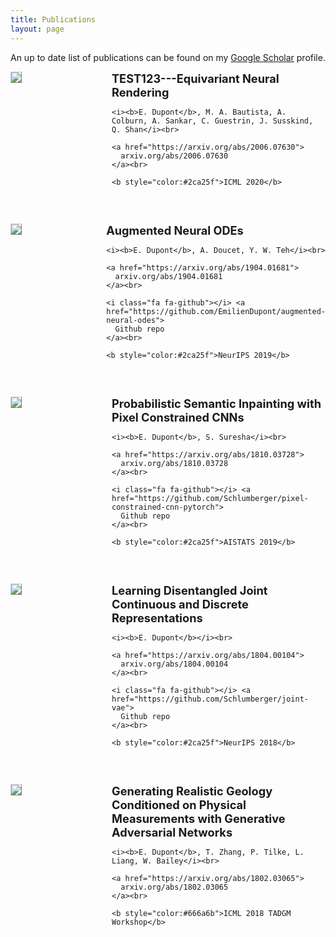 ```yaml
---
title: Publications
layout: page
---
```


An up to date list of publications can be found on my [Google Scholar](https://scholar.google.com/citations?user=IY5WyIEAAAAJ&hl=en) profile.


<div style="display:flex;">

  <div style="flex:1; padding-right:5%">
    <img src="{{ site.url }}/imgs/paper-icons/enr.png" style="align:left; border: 1px solid #d3d3d3; border-style: outset;">
  </div>

  <div style="flex:2.5;">
    <b style="font-size: 130%;">TEST123---Equivariant Neural Rendering</b><br>

    <i><b>E. Dupont</b>, M. A. Bautista, A. Colburn, A. Sankar, C. Guestrin, J. Susskind, Q. Shan</i><br>

    <a href="https://arxiv.org/abs/2006.07630">
      arxiv.org/abs/2006.07630
    </a><br>

    <b style="color:#2ca25f">ICML 2020</b>
  </div>
</div>

&nbsp;


<div style="display:flex;">

  <div style="flex:1; padding-right:5%">
    <img src="{{ site.url }}/imgs/paper-icons/anode.png" style="align:left; border: 1px solid #d3d3d3; border-style: outset;">
  </div>

  <div style="flex:2.5;">
    <b style="font-size: 130%;">Augmented Neural ODEs</b><br>

    <i><b>E. Dupont</b>, A. Doucet, Y. W. Teh</i><br>

    <a href="https://arxiv.org/abs/1904.01681">
      arxiv.org/abs/1904.01681
    </a><br>

    <i class="fa fa-github"></i> <a href="https://github.com/EmilienDupont/augmented-neural-odes">
      Github repo
    </a><br>

    <b style="color:#2ca25f">NeurIPS 2019</b>
  </div>
</div>

&nbsp;


<div style="display:flex;">

  <div style="flex:1; padding-right:5%">
    <img src="{{ site.url }}/imgs/paper-icons/inpainting.png" style="align:left; border: 1px solid #d3d3d3; border-style: outset;">
  </div>

  <div style="flex:2.5;">
    <b style="font-size: 130%;">Probabilistic Semantic Inpainting with Pixel Constrained CNNs</b><br>

    <i><b>E. Dupont</b>, S. Suresha</i><br>

    <a href="https://arxiv.org/abs/1810.03728">
      arxiv.org/abs/1810.03728
    </a><br>

    <i class="fa fa-github"></i> <a href="https://github.com/Schlumberger/pixel-constrained-cnn-pytorch">
      Github repo
    </a><br>

    <b style="color:#2ca25f">AISTATS 2019</b>
  </div>
</div>

&nbsp;


<div style="display:flex;">

  <div style="flex:1; padding-right:5%">
    <img src="{{ site.url }}/imgs/paper-icons/jointvae.png" style="align:left; border: 1px solid #d3d3d3; border-style: outset;">
  </div>

  <div style="flex:2.5;">
    <b style="font-size: 130%;">Learning Disentangled Joint Continuous and Discrete Representations</b><br>

    <i><b>E. Dupont</b></i><br>

    <a href="https://arxiv.org/abs/1804.00104">
      arxiv.org/abs/1804.00104
    </a><br>

    <i class="fa fa-github"></i> <a href="https://github.com/Schlumberger/joint-vae">
      Github repo
    </a><br>

    <b style="color:#2ca25f">NeurIPS 2018</b>
  </div>
</div>

&nbsp;


<div style="display:flex;">

  <div style="flex:1; padding-right:5%">
    <img src="{{ site.url }}/imgs/paper-icons/geology.png" style="align:left; border: 1px solid #d3d3d3; border-style: outset;">
  </div>

  <div style="flex:2.5;">
    <b style="font-size: 130%;">Generating Realistic Geology Conditioned on Physical Measurements with Generative Adversarial Networks</b><br>

    <i><b>E. Dupont</b>, T. Zhang, P. Tilke, L. Liang, W. Bailey</i><br>

    <a href="https://arxiv.org/abs/1802.03065">
      arxiv.org/abs/1802.03065
    </a><br>

    <b style="color:#666a6b">ICML 2018 TADGM Workshop</b>
  </div>
</div>

&nbsp;
